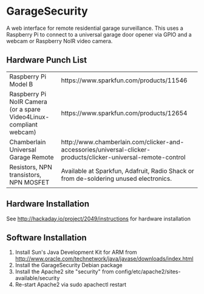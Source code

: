 GarageSecurity
==============

A web interface for remote residential garage surveillance. This uses a Raspberry Pi to connect to a universal garage door opener via GPIO and a webcam or Raspberry NoIR video camera.

Hardware Punch List
-------------------

<table>
  <tr>
    <td>Raspberry Pi Model B</td>
    <td>https://www.sparkfun.com/products/11546</td>
  </tr>
  <tr>
    <td>Raspberry Pi NoIR Camera (or a spare Video4Linux-compliant webcam)</td>
    <td>https://www.sparkfun.com/products/12654</td>
  </tr>
  <tr>
    <td>Chamberlain Universal Garage Remote</td>
    <td>http://www.chamberlain.com/clicker-and-accessories/universal-clicker-products/clicker-universal-remote-control</td>
  </tr>
  <tr>
    <td>Resistors, NPN transistors, NPN MOSFET</td>
    <td>Available at Sparkfun, Adafruit, Radio Shack or from de-soldering unused electronics.</td>
  </tr>
</table>

Hardware Installation
---------------------

See http://hackaday.io/project/2049/instructions for hardware installation

Software Installation
---------------------

1. Install Sun's Java Development Kit for ARM from http://www.oracle.com/technetwork/java/javase/downloads/index.html
2. Install the GarageSecurity Debian package
3. Install the Apache2 site "security" from config/etc/apache2/sites-available/security
4. Re-start Apache2 via sudo apachectl restart